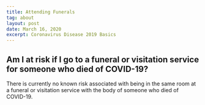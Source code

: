 ```yaml
---
title: Attending Funerals
tag: about
layout: post
date: March 16, 2020
excerpt: Coronavirus Disease 2019 Basics
---
```

<h2> Am I at risk if I go to a funeral or visitation service for someone who died of COVID-19? </h2>
There is currently no known risk associated with being in the same room at a funeral or visitation service with the body of someone who died of COVID-19.
